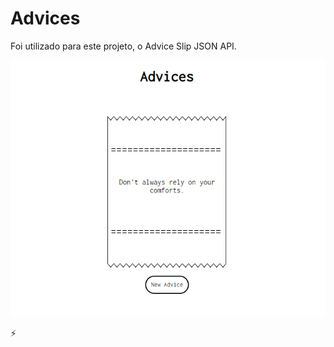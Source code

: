# Advices

Foi utilizado para este projeto, o <a src="https://api.adviceslip.com/">Advice Slip JSON API.</a>

<img src="./assets/project-designer.PNG" alt="Layout do projeto">

<p>&#9889</p>
